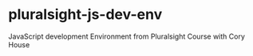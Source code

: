 # pluralsight-js-dev-env
JavaScript development Environment from Pluralsight Course with Cory House
